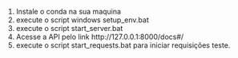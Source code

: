 <ol>
  <li> Instale o conda na sua maquina</li>
  <li> execute o script windows setup_env.bat</li>
  <li> execute o script start_server.bat</li>
  <li> Acesse a API pelo link http://127.0.0.1:8000/docs#/</li>
  <li> execute o script start_requests.bat para iniciar requisições teste.</li>
</ol>